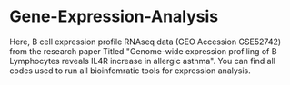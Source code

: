 # Gene-Expression-Analysis
Here,  B cell expression profile RNAseq data (GEO Accession GSE52742) from the research  paper  Titled "Genome-wide expression profiling of B Lymphocytes reveals IL4R increase in  allergic asthma". You can find all codes used to run all bioinfomratic tools for expression analysis.

